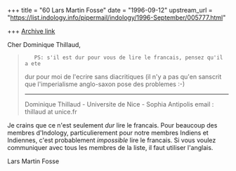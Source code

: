 +++
title = "60 Lars Martin Fosse"
date = "1996-09-12"
upstream_url = "https://list.indology.info/pipermail/indology/1996-September/005777.html"

+++
[Archive link](https://list.indology.info/pipermail/indology/1996-September/005777.html)

Cher Dominique Thillaud,

>        PS: s'il est dur pour vous de lire le francais, pensez qu'il a ete
>dur pour moi de l'ecrire sans diacritiques (il n'y a pas qu'en sanscrit que
>l'imperialisme anglo-saxon pose des problemes :-)
>
>
>--------------------------------------------------------------
>Dominique Thillaud - Universite de Nice - Sophia Antipolis
>email : thillaud at unice.fr
>

Je crains que ce n'est seulement *dur* lire le francais. Pour beaucoup des
membres d'Indology, particulierement pour notre membres Indiens et
Indiennes, c'est probablement *impossible* lire le francais. Si vous voulez
communiquer avec tous les membres de la liste, il faut utiliser l'anglais. 

Lars Martin Fosse






